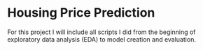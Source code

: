 # Housing Price Prediction

For this project I will include all scripts I did from the beginning of exploratory data analysis (EDA) to model creation and evaluation.



